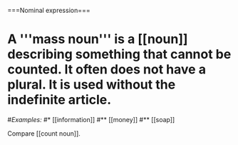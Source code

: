 ===Nominal expression===
# A '''mass noun''' is a [[noun]] describing something that cannot be counted. It often does not have a plural. It is used without the indefinite article.
#*Examples:
#** [[information]]
#** [[money]]
#** [[soap]]

Compare [[count noun]].